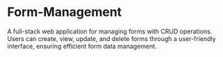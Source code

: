 # Form-Management
A full-stack web application for managing forms with CRUD operations. Users can create, view, update, and delete forms through a user-friendly interface, ensuring efficient form data management.
